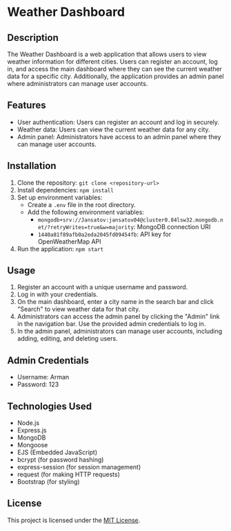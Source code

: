 # Weather Dashboard

## Description
The Weather Dashboard is a web application that allows users to view weather information for different cities. Users can register an account, log in, and access the main dashboard where they can see the current weather data for a specific city. Additionally, the application provides an admin panel where administrators can manage user accounts.

## Features
- User authentication: Users can register an account and log in securely.
- Weather data: Users can view the current weather data for any city.
- Admin panel: Administrators have access to an admin panel where they can manage user accounts.

## Installation
1. Clone the repository: `git clone <repository-url>`
2. Install dependencies: `npm install`
3. Set up environment variables:
   - Create a `.env` file in the root directory.
   - Add the following environment variables:
     - `mongodb+srv://Jansatov:jansatov04@cluster0.84lsw32.mongodb.net/?retryWrites=true&w=majority`: MongoDB connection URI
     - `1440a81f89afb0a2eda2045fd09454fb`: API key for OpenWeatherMap API
4. Run the application: `npm start`

## Usage
1. Register an account with a unique username and password.
2. Log in with your credentials.
3. On the main dashboard, enter a city name in the search bar and click "Search" to view weather data for that city.
4. Administrators can access the admin panel by clicking the "Admin" link in the navigation bar. Use the provided admin credentials to log in.
5. In the admin panel, administrators can manage user accounts, including adding, editing, and deleting users.

## Admin Credentials
- Username: Arman
- Password: 123

## Technologies Used
- Node.js
- Express.js
- MongoDB
- Mongoose
- EJS (Embedded JavaScript)
- bcrypt (for password hashing)
- express-session (for session management)
- request (for making HTTP requests)
- Bootstrap (for styling)

## License
This project is licensed under the [MIT License](LICENSE).
